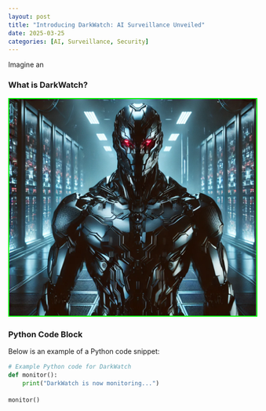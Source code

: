```yaml
---
layout: post
title: "Introducing DarkWatch: AI Surveillance Unveiled"
date: 2025-03-25
categories: [AI, Surveillance, Security]
---
```



Imagine an 

### What is DarkWatch?



<img src="assets/repo.png" alt="Placeholder" style="border: 2px solid #0f0;">


### Python Code Block

Below is an example of a Python code snippet:

```python
# Example Python code for DarkWatch
def monitor():
    print("DarkWatch is now monitoring...")

monitor()
```